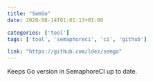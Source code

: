 ```yaml
---
title: "SemGo"
date: 2020-08-14T01:01:13+01:00

categories: ['tool']
tags: ['tool', 'semaphoreci', 'ci', 'github']

link: "https://github.com/ldez/semgo"
---
```

Keeps Go version in SemaphoreCI up to date.

<!--more-->
